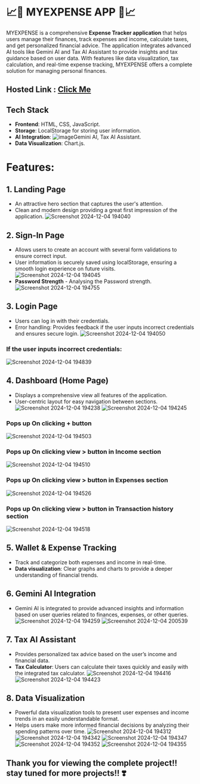 # 📈💸 MYEXPENSE APP 💸📈
MYEXPENSE is a comprehensive **Expense Tracker application** that helps users manage their finances, track expenses and income, calculate taxes, and get personalized financial advice. The application integrates advanced AI tools like Gemini AI and Tax AI Assistant to provide insights and tax guidance based on user data. With features like data visualization, tax calculation, and real-time expense tracking, MYEXPENSE offers a complete solution for managing personal finances.
## Hosted Link : [Click Me](https://surya-annadurai-10.github.io/JS_Geekathon_Expense_Tracker_App/landingPage/landing.html)

## Tech Stack
- **Frontend**: HTML, CSS, JavaScript.
- **Storage**: LocalStorage for storing user information.
- **AI Integration**:  ![image](https://github.com/user-attachments/assets/f5bda497-2ef5-4576-830a-6156b8dfafb7)Gemini AI, Tax AI Assistant.
- **Data Visualization**: Chart.js.

# Features:
## 1. Landing Page
- An attractive hero section that captures the user's attention.
- Clean and modern design providing a great first impression of the application.
![Screenshot 2024-12-04 194040](https://github.com/user-attachments/assets/2beaa203-3e52-4897-8e2f-bd4e71cc5633)

## 2. Sign-In Page
- Allows users to create an account with several form validations to ensure correct input.
- User information is securely saved using localStorage, ensuring a smooth login experience on future visits.
![Screenshot 2024-12-04 194045](https://github.com/user-attachments/assets/35fc2261-6728-44a9-a0b4-f3dc1387f2de)
- **Password Strength** - Analysing the Password strength.
![Screenshot 2024-12-04 194755](https://github.com/user-attachments/assets/49abdfef-4272-495b-9050-2a255b2acca4)

## 3. Login Page
- Users can log in with their credentials.
- Error handling: Provides feedback if the user inputs incorrect credentials and ensures secure login.
![Screenshot 2024-12-04 194050](https://github.com/user-attachments/assets/ff3e8872-2937-42ea-8654-58a21e6fdb8f)
### If the user inputs incorrect credentials:
![Screenshot 2024-12-04 194839](https://github.com/user-attachments/assets/11181099-78ba-43d4-9022-5862a2e084c5)

## 4. Dashboard (Home Page)
- Displays a comprehensive view all features of the application.
- User-centric layout for easy navigation between sections.
![Screenshot 2024-12-04 194238](https://github.com/user-attachments/assets/86a7e15c-140a-4cba-b355-1d68ddb12e27)
![Screenshot 2024-12-04 194245](https://github.com/user-attachments/assets/a90ddff4-c93a-4d0d-9298-b60db0a8a4bb)
### Pops up On clicking + button
![Screenshot 2024-12-04 194503](https://github.com/user-attachments/assets/1e826f5a-8e37-4938-9850-7835e0bcbc0b)
### Pops up On clicking view > button in Income section 
![Screenshot 2024-12-04 194510](https://github.com/user-attachments/assets/2d30551b-a135-4721-96b2-3369cd45a3fe)
### Pops up On clicking view > button in Expenses section 
![Screenshot 2024-12-04 194526](https://github.com/user-attachments/assets/e4586880-b107-4749-8f7c-04efeed9dfd3)
### Pops up On clicking view > button in Transaction history section 
![Screenshot 2024-12-04 194518](https://github.com/user-attachments/assets/1240611c-44a1-41ba-a99d-b722364618f9)

## 5. Wallet & Expense Tracking
- Track and categorize both expenses and income in real-time.
- **Data visualization**: Clear graphs and charts to provide a deeper understanding of financial trends.

## 6. Gemini AI Integration
- Gemini AI is integrated to provide advanced insights and information based on user queries related to finances, expenses, or other queries.
![Screenshot 2024-12-04 194259](https://github.com/user-attachments/assets/46ac34c5-90e9-4c4a-bb19-1f4240cce646)
![Screenshot 2024-12-04 200539](https://github.com/user-attachments/assets/8d331b05-ccfb-4618-8dfa-48f45f831ee6)

## 7. Tax AI Assistant
- Provides personalized tax advice based on the user’s income and financial data.
- **Tax Calculator**: Users can calculate their taxes quickly and easily with the integrated tax calculator.
![Screenshot 2024-12-04 194416](https://github.com/user-attachments/assets/c68c488a-668d-4df9-94c2-5e99e5f7d073)
![Screenshot 2024-12-04 194423](https://github.com/user-attachments/assets/33e39555-e6a9-4156-8994-166f233043ee)
## 8. Data Visualization
- Powerful data visualization tools to present user expenses and income trends in an easily understandable format.
- Helps users make more informed financial decisions by analyzing their spending patterns over time.
![Screenshot 2024-12-04 194312](https://github.com/user-attachments/assets/e7272e43-9257-4b15-bb0a-ea18f7fd7afc)
![Screenshot 2024-12-04 194342](https://github.com/user-attachments/assets/0feee5c4-9373-4a7a-8a69-04f426b20c6f)
![Screenshot 2024-12-04 194347](https://github.com/user-attachments/assets/8aac9ca6-fdbd-4f86-91c9-06743ed9b239)
![Screenshot 2024-12-04 194352](https://github.com/user-attachments/assets/08236c75-132d-457a-ab54-4f553d3de4a7)
![Screenshot 2024-12-04 194355](https://github.com/user-attachments/assets/f37aea8d-4e6f-4db7-b76f-6a1134e66e31)

## Thank you for viewing the complete project!! stay tuned for more projects!! ❣️

